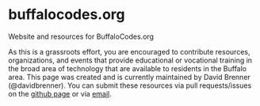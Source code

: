 # buffalocodes.org
Website and resources for BuffaloCodes.org

As this is a grassroots effort, you are encouraged to contribute resources, organizations, and events that provide educational or vocational training in the broad area of technology that are available to residents in the Buffalo area. This page was created and is currently maintained by David Brenner (@davidbrenner). You can submit these resources via pull requests/issues on the [github page](https://github.com/davidbrenner/buffalocodes.org/) or via [email](mailto:david.a.brenner@gmail.com?Subject=BuffaloCodes).
